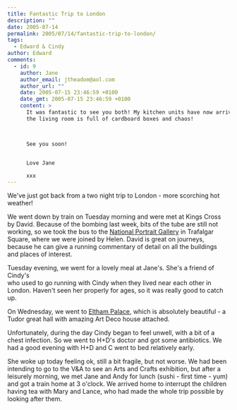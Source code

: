 ```yaml
---
title: Fantastic Trip to London
description: ""
date: 2005-07-14
permalink: 2005/07/14/fantastic-trip-to-london/
tags:
  - Edward & Cindy
author: Edward
comments:
  - id: 9
    author: Jane
    author_email: jtheadom@aol.com
    author_url: ""
    date: 2005-07-15 23:46:59 +0100
    date_gmt: 2005-07-15 23:46:59 +0100
    content: >
      It was fantastic to see you both! My kitchen units have now arrived and
      the living room is full of cardboard boxes and chaos!



      See you soon!


      Love Jane

      xxx
---
```


We\'ve just got back from a two night trip to London - more scorching
hot weather!

We went down by train on Tuesday morning and were met at Kings Cross by
David. Because of the bombing last week, bits of the tube are still not
working, so we took the bus to the [National Portrait Gallery][1] in
Trafalgar Square, where we were joined by Helen. David is great on
journeys, because he can give a running commentary of detail on all the
buildings and places of interest.

Tuesday evening, we went for a lovely meal at Jane\'s. She\'s a friend
of Cindy\'s  
 who used to go running with Cindy when they lived near each other in
London. Haven\'t seen her properly for ages, so it was really good to
catch up.

On Wednesday, we went to [Eltham Palace][2], which is absolutely
beautiful - a Tudor great hall with amazing Art Deco house attached.

Unfortunately, during the day Cindy began to feel unwell, with a bit of
a chest infection. So we went to H+D\'s doctor and got some antibiotics.
We had a good evening with H+D and C went to bed relatively early.

She woke up today feeling ok, still a bit fragile, but not worse. We had
been intending to go to the V&A to see an Arts and Crafts exhibition,
but after a leisurely morning, we met Jane and Andy for lunch (sushi -
first time - yum) and got a train home at 3 o\'clock. We arrived home to
interrupt the children having tea with Mary and Lance, who had made the
whole trip possible by looking after them.



[1]: https://www.npg.org.uk/
[2]: https://www.english-heritage.org.uk/elthampalace/
